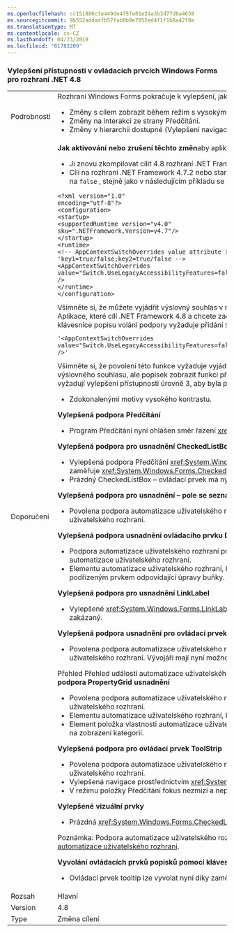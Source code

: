 ```yaml
---
ms.openlocfilehash: cc151886cfe449de4f5fe81e24a3b3d77d8a4638
ms.sourcegitcommit: 9b552addadfb57fab0b9e7852ed4f1f1b8a42f8e
ms.translationtype: MT
ms.contentlocale: cs-CZ
ms.lasthandoff: 04/23/2019
ms.locfileid: "61783209"
---
```

### <a name="accessibility-improvements-in-windows-forms-controls-for-net-48"></a>Vylepšení přístupnosti v ovládacích prvcích Windows Forms pro rozhraní .NET 4.8

|   |   |
|---|---|
|Podrobnosti|Rozhraní Windows Forms pokračuje k vylepšení, jak to funguje s technologiemi pro usnadnění přístupu pro lepší podporu zákazníků formulářů Windows. Patří mezi ně následující změny:<ul><li>Změny s cílem zobrazit během režim s vysokým kontrastem.</li><li>Změny na interakci ze strany Předčítání.</li><li>Změny v hierarchii dostupné (Vylepšení navigace prostřednictvím stromu automatizace uživatelského rozhraní).</li></ul>|
|Doporučení|<strong>Jak aktivování nebo zrušení těchto změn</strong>aby aplikace využívat tyto změny, musíte spustit na 4.8 rozhraní .NET Framework. Aplikace se můžete přihlásit do těchto změn v některém z následujících způsobů:<ul><li>Ji znovu zkompilovat cílit 4.8 rozhraní .NET Framework. Tyto změny usnadnění jsou povolené ve výchozím nastavení v aplikacích Windows Forms 4.8 rozhraní .NET Framework.</li><li>Cílí na rozhraní .NET Framework 4.7.2 nebo starší verzi a výslovný chování starších verzí usnadnění přidáním následujícího kódu [přepínač AppContext](https://docs.microsoft.com/dotnet/framework/configure-apps/file-schema/runtime/appcontextswitchoverrides-element) k <code>&lt;runtime&gt;</code> oddílu konfiguračního souboru aplikace a nastavení na <code>false</code> , stejně jako v následujícím příkladu se zobrazí.</li></ul><pre><code class="lang-xml">&lt;?xml version=&quot;1.0&quot; encoding=&quot;utf-8&quot;?&gt;&#13;&#10;&lt;configuration&gt;&#13;&#10;&lt;startup&gt;&#13;&#10;&lt;supportedRuntime version=&quot;v4.0&quot; sku=&quot;.NETFramework,Version=v4.7&quot;/&gt;&#13;&#10;&lt;/startup&gt;&#13;&#10;&lt;runtime&gt;&#13;&#10;&lt;!-- AppContextSwitchOverrides value attribute is in the form of &#39;key1=true/false;key2=true/false  --&gt;&#13;&#10;&lt;AppContextSwitchOverrides value=&quot;Switch.UseLegacyAccessibilityFeatures=false;Switch.UseLegacyAccessibilityFeatures.2=false;Switch.UseLegacyAccessibilityFeatures.3=false&quot; /&gt;&#13;&#10;&lt;/runtime&gt;&#13;&#10;&lt;/configuration&gt;&#13;&#10;</code></pre>Všimněte si, že můžete vyjádřit výslovný souhlas v rozhraní .NET Framework 4.8 přidání funkce pro usnadnění přístupu, musí také výslovný souhlas funkce usnadnění v rozhraní .NET Framework 4.7.1 a také 4.7.2. Aplikace, které cílí .NET Framework 4.8 a chcete zachovat starší verze usnadnění chování můžete přejít k používání funkce starší verze usnadnění explicitním nastavením na tento přepínač AppContext <code>true</code>. Povolení klávesnice popisu volání podpory vyžaduje přidání <code>Switch.System.Windows.Forms.UseLegacyToolTipDisplay=false</code> řádku AppContextSwitchOverrides hodnotu:<pre><code class="lang-xml">&#39;&lt;AppContextSwitchOverrides value=&quot;Switch.UseLegacyAccessibilityFeatures=false;Switch.UseLegacyAccessibilityFeatures.2=false;Switch.UseLegacyAccessibilityFeatures.3=false;Switch.System.Windows.Forms.UseLegacyToolTipDisplay=false&quot; /&gt;&#39;&#13;&#10;</code></pre>Všimněte si, že povolení této funkce vyžaduje vyjádření výslovného souhlasu s funkcí usnadnění výše uvedené aplikace rozhraní .NET Framework 4.7.1 - 4.8. Navíc pokud některý z usnadnění funkce nejsou výslovného souhlasu, ale popisek zobrazit funkci přihlášení, modul runtime <xref:System.NotSupportedException> bude vyvolána při prvním přístupu k těmto funkcím. Zpráva o výjimce označuje, že k žádostem popisy vyžadují vylepšení přístupnosti úrovně 3, aby byla povolená. <strong>Použití operačního systému definovaný barvy v Vysokokontrastních motivech</strong><ul><li>Zdokonalenými motivy vysokého kontrastu.</li></ul><strong>Vylepšená podpora Předčítání</strong><ul><li>Program Předčítání nyní ohlášen směr řazení <xref:System.Windows.Forms.DataGridViewColumn> při uvedení přístupný název <xref:System.Windows.Forms.DataGridViewCell>.</li></ul><strong>Vylepšená podpora pro usnadnění CheckedListBox</strong><ul><li>Vylepšená podpora Předčítání <xref:System.Windows.Forms.CheckedListBox> ovládacího prvku. Při přechodu na <xref:System.Windows.Forms.CheckedListBox> ovládací prvek pomocí klávesnice, program Předčítání, zaměřuje <xref:System.Windows.Forms.CheckedListBox> položky a oznamuje ho.</li><li>Prázdný CheckedListBox – ovládací prvek má nyní fokus vykreslit virtuální první položky, pokud ovládací prvek stane fokus.</li></ul><strong>Vylepšená podpora pro usnadnění – pole se seznamem</strong><ul><li>Povolena podpora automatizace uživatelského rozhraní <xref:System.Windows.Forms.ComboBox> ovládací prvek se schopností pomocí automatizace uživatelského rozhraní oznámení a další funkce automatizace uživatelského rozhraní.</li></ul><strong>Vylepšená podpora usnadnění ovládacího prvku DataGridView</strong><ul><li>Podpora automatizace uživatelského rozhraní pro povolené <xref:System.Windows.Forms.DataGridView> ovládací prvek se schopností pomocí automatizace uživatelského rozhraní oznámení a další funkce automatizace uživatelského rozhraní.</li><li>Elementu automatizace uživatelského rozhraní, která odpovídá <xref:System.Windows.Forms.DataGridViewComboBoxEditingControl> nebo <xref:System.Windows.Forms.DataGridViewTextBoxEditingControl> je nyní podřízeným prvkem odpovídající úpravy buňky.</li></ul><strong>Vylepšená podpora pro usnadnění LinkLabel</strong><ul><li>Vylepšené <xref:System.Windows.Forms.LinkLabel> řídit usnadnění přístupu: Program Předčítání oznamuje zakázaná pro propojení, pokud odpovídající <xref:System.Windows.Forms.LinkLabel> ovládací prvek je zakázaný.</li></ul><strong>Vylepšená podpora usnadnění pro ovládací prvek ProgressBar</strong><ul><li>Povolena podpora automatizace uživatelského rozhraní <xref:System.Windows.Forms.ProgressBar> ovládací prvek s umožňuje používat oznámení automatizace uživatelského rozhraní a další funkce automatizace uživatelského rozhraní. Vývojáři mají nyní možnost použití automatizace uživatelského rozhraní oznámení, které Narrator, můžete oznámení označuje průběh.</li></ul>Přehled Přehled událostí automatizace uživatelského rozhraní, včetně oznámení událostí automatizace uživatelského rozhraní, naleznete v tématu [Přehled událostí automatizace uživatelského rozhraní](https://docs.microsoft.com/en-us/windows/desktop/WinAuto/uiauto-eventsoverview). <strong>Vylepšená podpora PropertyGrid usnadnění</strong><ul><li>Povolena podpora automatizace uživatelského rozhraní <xref:System.Windows.Forms.PropertyGrid> ovládací prvek se schopností pomocí automatizace uživatelského rozhraní oznámení a další funkce automatizace uživatelského rozhraní.</li><li>Elementu automatizace uživatelského rozhraní, který odpovídá aktuálně upravované vlastnosti je nyní podřízeným prvkem elementu automatizace uživatelského rozhraní položku odpovídající vlastnost.</li><li>Element položka vlastnosti automatizace uživatelského rozhraní je nyní podřízeným prvkem odpovídající element kategorie Pokud nadřazená <xref:System.Windows.Forms.PropertyGrid> ovládacího prvku nastavená na zobrazení kategorií.</li></ul><strong>Vylepšená podpora pro ovládací prvek ToolStrip</strong><ul><li>Povolena podpora automatizace uživatelského rozhraní <xref:System.Windows.Forms.ToolStrip> ovládací prvek se schopností pomocí automatizace uživatelského rozhraní oznámení a další funkce automatizace uživatelského rozhraní.</li><li>Vylepšená navigace prostřednictvím <xref:System.Windows.Forms.ToolStrip> položky.</li><li>V režimu položky Předčítání fokus nezmizí a nepřekračuje skryté položky.</li></ul><strong>Vylepšené vizuální prvky</strong><ul><li>Prázdná <xref:System.Windows.Forms.CheckedListBox> ovládací prvek nyní zobrazí indikátor fokus, když dostane fokus.</li></ul>Poznámka: Podpora automatizace uživatelského rozhraní je povolena pro ovládací prvky v modulu runtime, ale není použit v době návrhu. Přehled automatizace uživatelského rozhraní, naleznete v tématu [Přehled automatizace uživatelského rozhraní](https://docs.microsoft.com/dotnet/framework/ui-automation/ui-automation-overview).</p><strong>Vyvolání ovládacích prvků popisků pomocí klávesnice</strong><ul><li>Ovládací prvek tooltip lze vyvolat nyní díky zaměření ovládací prvek pomocí klávesnice. Tato funkce je potřeba explicitně povolit pro aplikaci (v části  <strong>&quot;jak aktivování nebo zrušení těchto změn&quot;</strong>)</li></ul>|
|Rozsah|Hlavní|
|Version|4.8|
|Type|Změna cílení|
